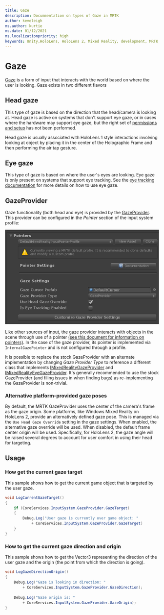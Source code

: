 ```yaml
---
title: Gaze
description: Docummentation on types of Gaze in MRTK
author: keveleigh
ms.author: kurtie
ms.date: 01/12/2021
ms.localizationpriority: high
keywords: Unity,HoloLens, HoloLens 2, Mixed Reality, development, MRTK, Gaze,
---
```


# Gaze

[Gaze](https://docs.microsoft.com/windows/mixed-reality/gaze) is a form of input that interacts
with the world based on where the user is looking. Gaze exists in two different flavors

## Head gaze

This type of gaze is based on the direction that the head/camera is looking at. Head gaze is active
on systems that don't support eye gaze, or in cases where the hardware may support eye gaze, but
the right set of [permissions and setup](../eye-tracking/EyeTracking_BasicSetup.md#eye-tracking-requirements-checklist)
has not been performed.

Head gaze is usually associated with HoloLens 1 style interactions involving looking at object by
placing it in the center of the Holographic Frame and then performing the air tap gesture.

## Eye gaze

This type of gaze is based on where the user's eyes are looking. Eye gaze is only present
on systems that support eye tracking. See the
[eye tracking documentation](../eye-tracking/EyeTracking_Main.md) for more details on how
to use eye gaze.

## GazeProvider

Gaze functionality (both head and eye) is provided by the
[GazeProvider](xref:Microsoft.MixedReality.Toolkit.Input.GazeProvider). This provider can be configured
in the *Pointer* section of the input system profile:

![Gaze Configuration Entrypoint](../Images/Input/GazeConfigurationEntrypoint.png)

Like other sources of input, the gaze provider interacts with objects in the scene
through use of a pointer [(see this document for information on pointers)](../../architecture/InputSystem/ControllersPointersAndFocus.md).
In the case of the gaze provider, its pointer is implemented via `InternalGazePointer`
and is not configured through a profile.

It is possible to replace the stock GazeProvider with an alternate implementation by changing
*Gaze Provider Type* to reference a different class that implements
[IMixedRealityGazeProvider](xref:Microsoft.MixedReality.Toolkit.Input.IMixedRealityGazeProvider)
and [IMixedRealityEyeGazeProvider](xref:Microsoft.MixedReality.Toolkit.Input.IMixedRealityEyeGazeProvider).
It's generally recommended to use the stock GazeProvider (and filing issues in when finding
bugs) as re-implementing the GazeProvider is non-trivial.

### Alternative platform-provided gaze poses

By default, the MRTK GazeProvider uses the center of the camera's frame as the gaze origin. Some platforms, like Windows Mixed Reality on HoloLens 2, provide an alternatively defined gaze pose. This is managed via the `Use Head Gaze Override` setting in the gaze settings. When enabled, the alternative gaze override will be used. When disabled, the default frame center origin will be used. Specifically, for HoloLens 2, the gaze angle will be raised several degrees to account for user comfort in using their head for targeting.

## Usage

### How get the current gaze target

This sample shows how to get the current game object that is targeted by the user gaze.

```c#
void LogCurrentGazeTarget()
{
    if (CoreServices.InputSystem.GazeProvider.GazeTarget)
    {
        Debug.Log("User gaze is currently over game object: "
            + CoreServices.InputSystem.GazeProvider.GazeTarget)
    }
}
```

### How to get the current gaze direction and origin

This sample shows how to get the Vector3 representing the direction of the user gaze
and the origin (the point from which the direction is going).

```c#
void LogGazeDirectionOrigin()
{
    Debug.Log("Gaze is looking in direction: "
        + CoreServices.InputSystem.GazeProvider.GazeDirection);

    Debug.Log("Gaze origin is: "
        + CoreServices.InputSystem.GazeProvider.GazeOrigin);
}
```
